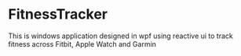 # FitnessTracker
This is windows application designed in wpf using reactive ui to track fitness across Fitbit, Apple Watch and Garmin
